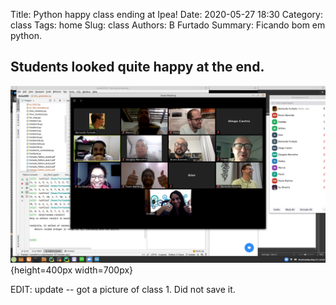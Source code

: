 Title: Python happy class ending at Ipea!
Date: 2020-05-27 18:30
Category: class
Tags: home
Slug: class
Authors: B Furtado
Summary: Ficando bom em python.

## Students looked quite happy at the end.

![a phantom image](images/class2705.png){height=400px width=700px}

EDIT: update -- got a picture of class 1. Did not save it.